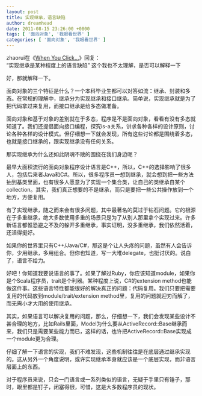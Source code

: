 ```yaml
---
layout: post
title: 实现继承，语言缺陷
author: dreamhead
date: 2011-08-15 23:26:00 +0800
tags: [ '面向对象', '我眼看世界' ]
categories: [ '面向对象', '我眼看世界' ]
---
```


zhaorui在《[When You Click…](http://dreamhead.blogbus.com/logs/149046104.html)》回复：  
“实现继承是某种程度上的语言缺陷” 这个我也不太理解，是否可以解释一下

好，那就解释一下。

面向对象的三个特征是什么？一个本科毕业生都可以对答如流：继承、封装和多态。在常规的理解中，继承分为实现继承和接口继承。简单说，实现继承就是为了把代码拿过来复用，而接口继承是给多态做准备。

面向对象和基于对象的差别就在于多态，程序是不是面向对象，看看有没有多态就知道了。我们还提倡面向接口编程，探究is-a关系，讲求各种各样的设计原则，讨论各种各样的设计模式。但仔细想一下就会发现，所有这些讨论都是围绕着多态，也就是接口继承的，跟实现继承没有任何关系。

那实现继承为什么还如此阴魂不散的围绕在我们身边呢？

最早大面积流行的面向对象程序设计语言是C++，所以，C++的选择影响了很多人，包括后来者Java和C#。所以，很多程序员一想到继承，就会想到把一些方法抽到基类里面，也有很多人愿意为了实现一个集合类，让自己的类继承自某个collection。其实，我们真正想要的不是继承，而只是要把一些公共操作放到一个地方，方便复用。

有了实现继承，随之而来会有很多问题，其中最著名的莫过于钻石问题。它的根源在于多重继承，绝大多数使用多重的场景只是为了从别人那里拿个实现过来。许多新语言都惟恐避之不及的躲开多重继承，事实证明，没多重继承，我们依然活着，还活得挺好。

如果你的世界里只有C++/Java/C#，那这是个让人头疼的问题，虽然有人会告诉你，少用继承，多用组合。但你也知道，写一大堆delegate，也挺讨厌的。说白了，语言不给力。

好吧！你知道我要说语言的事了。如果了解过Ruby，你应该知道module，如果你是个Scala程序员，trait是个利器。某种程度上说，C#的extension method也能做这件事。这些语言特性都能很好的解决真正的问题：代码复用。我们只要把需要复用的代码放到module/trait/extension method里，复用的问题就迎刃而解了，而无需小才大用的使用继承。

其实，如果语言可以解决复用的问题，那么，仔细想一下，我们会发现某些设计不甚合理的地方，比如Rails里面，Model为什么要从ActiveRecord::Base继承而来，我们只是需要某些能力而已，这样的话，也许把ActiveRecord::Base实现成一个module更为合理。

仔细了解一下语言的实现，我们不难发现，这些机制往往是在底层通过继承实现的。这从另外一个角度说明，或许实现继承本身就应该是一个底层实现，而非语言层面上的东西。

对于程序员来说，只会一门语言或一系列类似的语言，无疑于手里只有锤子，那时，眼里都是钉子，闭塞得很，可惜，这是大多数程序员的现状。


